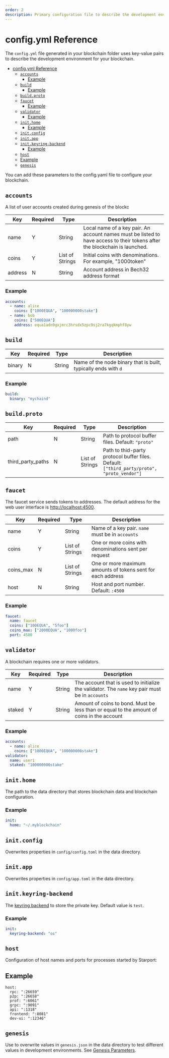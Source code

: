 ```yaml
---
order: 2
description: Primary configuration file to describe the development environment for your blockchain.
---
```


# config.yml Reference

The `config.yml` file generated in your blockchain folder uses key-value pairs to describe the development environment for your blockchain.

<!-- TOC depthFrom:2 depthTo:2 withLinks:1 updateOnSave:1 orderedList:0 -->

- [config.yml Reference](#configyml-reference)
  - [`accounts`](#accounts)
    - [Example](#example)
  - [`build`](#build)
    - [Example](#example-1)
  - [`build.proto`](#buildproto)
  - [`faucet`](#faucet)
    - [Example](#example-2)
  - [`validator`](#validator)
    - [Example](#example-3)
  - [`init.home`](#inithome)
    - [Example](#example-4)
  - [`init.config`](#initconfig)
  - [`init.app`](#initapp)
  - [`init.keyring-backend`](#initkeyring-backend)
    - [Example](#example-5)
  - [`host`](#host)
  - [Example](#example-6)
  - [`genesis`](#genesis)

<!-- /TOC -->

 You can add these parameters to the config.yaml file to configure your blockchain.

## `accounts`

A list of user accounts created during genesis of the blockc

| Key     | Required | Type            | Description                                                                                                                |
| ------- | -------- | --------------- | -------------------------------------------------------------------------------------------------------------------------- |
| name    | Y        | String          | Local name of a key pair. An account names must be listed to have access to their tokens after the blockchain is launched. |
| coins   | Y        | List of Strings | Initial coins with denominations. For example, "1000token"                                                                 |
| address | N        | String          | Account address in Bech32 address format                                                                                   |

### Example

```yaml
accounts:
  - name: alice
    coins: ["1000EQUA", "100000000stake"]
  - name: bob
    coins: ["500EQUA"]
    address: equa1adn9gxjmrc3hrsdx5zpc9sj2ra7kgqkmphf8yw
```

## `build`

| Key    | Required | Type   | Description                                                    |
| ------ | -------- | ------ | -------------------------------------------------------------- |
| binary | N        | String | Name of the node binary that is built, typically ends with `d` |

### Example

```yaml
build:
  binary: "mychaind"
```

## `build.proto`

| Key               | Required | Type            | Description                                                                                |
| ----------------- | -------- | --------------- | ------------------------------------------------------------------------------------------ |
| path              | N        | String          | Path to protocol buffer files. Default: `"proto"`                                          |
| third_party_paths | N        | List of Strings | Path to thid-party protocol buffer files. Default: `["third_party/proto", "proto_vendor"]` |

## `faucet`

The faucet service sends tokens to addresses. The default address for the web user interface is <http://localhost:4500>.

| Key       | Required | Type            | Description                                                 |
| --------- | -------- | --------------- | ----------------------------------------------------------- |
| name      | Y        | String          | Name of a key pair. `name` must be in `accounts`            |
| coins     | Y        | List of Strings | One or more coins with denominations sent per request       |
| coins_max | N        | List of Strings | One or more maximum amounts of tokens sent for each address |
| host      | N        | String          | Host and port number. Default: `:4500`                      |

### Example

```yaml
faucet:
  name: faucet
  coins: ["100EQUA", "5foo"]
  coins_max: ["2000EQUA", "1000foo"]
  port: 4500
```

## `validator`

A blockchain requires one or more validators.

| Key    | Required | Type   | Description                                                                                     |
| ------ | -------- | ------ | ----------------------------------------------------------------------------------------------- |
| name   | Y        | String | The account that is used to initialize the validator. The `name` key pair must be in `accounts` |
| staked | Y        | String | Amount of coins to bond. Must be less than or equal to the amount of coins in the account       |

### Example

```yaml
accounts:
  - name: alice
    coins: ["1000EQUA", "100000000stake"]
validator:
  name: user1
  staked: "100000000stake"
```

## `init.home`

The path to the data directory that stores blockchain data and blockchain configuration.

### Example

```yaml
init:
  home: "~/.myblockchain"
```

## `init.config`

Overwrites properties in `config/config.toml` in the data directory.

## `init.app`

Overwrites properties in `config/app.toml` in the data directory.

## `init.keyring-backend`

The [keyring backend](https://docs.cosmos.network/master/run-node/keyring.html) to store the private key. Default value is `test`.

### Example

```yaml
init:
  keyring-backend: "os"
```

## `host`

Configuration of host names and ports for processes started by Starport:

## Example

```
host:
  rpc: ":26659"
  p2p: ":26658"
  prof: ":6061"
  grpc: ":9091"
  api: ":1318"
  frontend: ":8081"
  dev-ui: ":12346"
```

## `genesis`

Use to overwrite values in `genesis.json` in the data directory to test different values in development environments. See [Genesis Parameters](./genesis.md).
